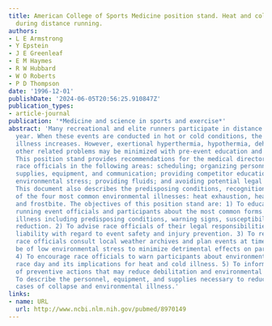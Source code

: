 ```yaml
---
title: American College of Sports Medicine position stand. Heat and cold illnesses
  during distance running.
authors:
- L E Armstrong
- Y Epstein
- J E Greenleaf
- E M Haymes
- R W Hubbard
- W O Roberts
- P D Thompson
date: '1996-12-01'
publishDate: '2024-06-05T20:56:25.910847Z'
publication_types:
- article-journal
publication: '*Medicine and science in sports and exercise*'
abstract: 'Many recreational and elite runners participate in distance races each
  year. When these events are conducted in hot or cold conditions, the risk of environmental
  illness increases. However, exertional hyperthermia, hypothermia, dehydration, and
  other related problems may be minimized with pre-event education and preparation.
  This position stand provides recommendations for the medical director and other
  race officials in the following areas: scheduling; organizing personnel, facilities,
  supplies, equipment, and communication; providing competitor education; measuring
  environmental stress; providing fluids; and avoiding potential legal liabilities.
  This document also describes the predisposing conditions, recognition, and treatment
  of the four most common environmental illnesses: heat exhaustion, heatstroke, hypothermia,
  and frostbite. The objectives of this position stand are: 1) To educate distance
  running event officials and participants about the most common forms of environmental
  illness including predisposing conditions, warning signs, susceptibility, and incidence
  reduction. 2) To advise race officials of their legal responsibilities and potential
  liability with regard to event safety and injury prevention. 3) To recommend that
  race officials consult local weather archives and plan events at times likely to
  be of low environmental stress to minimize detrimental effects on participants.
  4) To encourage race officials to warn participants about environmental stress on
  race day and its implications for heat and cold illness. 5) To inform race officials
  of preventive actions that may reduce debilitation and environmental illness. 6)
  To describe the personnel, equipment, and supplies necessary to reduce and treat
  cases of collapse and environmental illness.'
links:
- name: URL
  url: http://www.ncbi.nlm.nih.gov/pubmed/8970149
---
```

